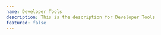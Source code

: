 ```yaml
---
name: Developer Tools
description: This is the description for Developer Tools
featured: false
---
```

